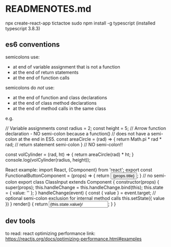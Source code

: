 # READMENOTES.md

npx create-react-app tictactoe
sudo npm install -g typescript (installed typescript 3.8.3)

## es6 conventions
semicolons use: 
- at end of variable assignment that is not a function
- at the end of return statements
- at the end of function calls

semicolons do *not* use:
- at the end of function and class declarations
- at the end of class method declarations
- at the end of method calls in the same class

e.g. 

// Variable assignments
const radius = 2;
const height = 5;
// Arrow function declaration - NO semi-colon because a function()
// does not have a semi-colon at the end in ES5.
const areaCircle = (rad) => {
  return Math.pi * rad * rad; // return statement semi-colon
} // NO semi-colon!!

const volCylinder = (rad, ht) => {
  return areaCircle(rad) * ht;
}
console.log(volCylinder(radius, height));

React example:
import React, {Component} from 'react';
export const FunctionalButtonComponent = (props) => {
  return <button className={props.className}>{props.title}</button>;
} // no semi-colon
export class ClassInput extends Component {
  constructor(props) {
    super(props);
    this.handleChange = this.handleChange.bind(this);
    this.state = { value: '' };
  }
  handleChange(event) {
    const { value } = event.target;
    // optional semi-colon exclusion for internal method calls
    this.setState({ value })
  }
  render() {
    return <input onChange={this.handleChange} value={this.state.value}/>;
  }
}

## dev tools

to read:
react optimizing performance link:
https://reactjs.org/docs/optimizing-performance.html#examples